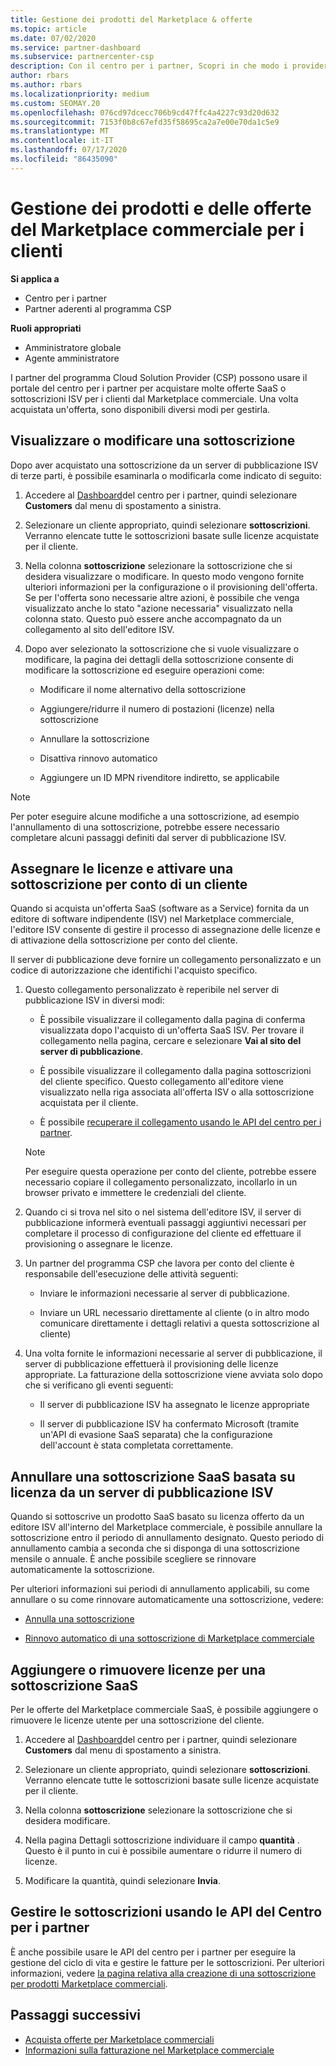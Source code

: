 ```yaml
---
title: Gestione dei prodotti del Marketplace & offerte
ms.topic: article
ms.date: 07/02/2020
ms.service: partner-dashboard
ms.subservice: partnercenter-csp
description: Con il centro per i partner, Scopri in che modo i provider di soluzioni cloud possono gestire le offerte ISV di terze parti acquistate per i clienti dal Marketplace commerciale.
author: rbars
ms.author: rbars
ms.localizationpriority: medium
ms.custom: SEOMAY.20
ms.openlocfilehash: 076cd97dcecc706b9cd47ffc4a4227c93d20d632
ms.sourcegitcommit: 7153f0b8c67efd35f58695ca2a7e00e70da1c5e9
ms.translationtype: MT
ms.contentlocale: it-IT
ms.lasthandoff: 07/17/2020
ms.locfileid: "86435090"
---
```

# <a name="manage-commercial-marketplace-products-and-offers-for-your-customers"></a>Gestione dei prodotti e delle offerte del Marketplace commerciale per i clienti

**Si applica a**

- Centro per i partner
- Partner aderenti al programma CSP

**Ruoli appropriati**

- Amministratore globale
- Agente amministratore

I partner del programma Cloud Solution Provider (CSP) possono usare il portale del centro per i partner per acquistare molte offerte SaaS o sottoscrizioni ISV per i clienti dal Marketplace commerciale. Una volta acquistata un'offerta, sono disponibili diversi modi per gestirla.

## <a name="view-or-edit-a-subscription"></a>Visualizzare o modificare una sottoscrizione

Dopo aver acquistato una sottoscrizione da un server di pubblicazione ISV di terze parti, è possibile esaminarla o modificarla come indicato di seguito:

1. Accedere al [Dashboard](https://partner.microsoft.com/dashboard)del centro per i partner, quindi selezionare **Customers** dal menu di spostamento a sinistra.

2. Selezionare un cliente appropriato, quindi selezionare **sottoscrizioni**. Verranno elencate tutte le sottoscrizioni basate sulle licenze acquistate per il cliente.

3. Nella colonna **sottoscrizione** selezionare la sottoscrizione che si desidera visualizzare o modificare. In questo modo vengono fornite ulteriori informazioni per la configurazione o il provisioning dell'offerta. Se per l'offerta sono necessarie altre azioni, è possibile che venga visualizzato anche lo stato "azione necessaria" visualizzato nella colonna stato. Questo può essere anche accompagnato da un collegamento al sito dell'editore ISV.

4. Dopo aver selezionato la sottoscrizione che si vuole visualizzare o modificare, la pagina dei dettagli della sottoscrizione consente di modificare la sottoscrizione ed eseguire operazioni come:

    - Modificare il nome alternativo della sottoscrizione

    - Aggiungere/ridurre il numero di postazioni (licenze) nella sottoscrizione

    - Annullare la sottoscrizione

    - Disattiva rinnovo automatico

    - Aggiungere un ID MPN rivenditore indiretto, se applicabile

> [!NOTE]
> Per poter eseguire alcune modifiche a una sottoscrizione, ad esempio l'annullamento di una sottoscrizione, potrebbe essere necessario completare alcuni passaggi definiti dal server di pubblicazione ISV.

## <a name="assign-licenses-and-activate-a-subscription-on-behalf-of-a-customer"></a>Assegnare le licenze e attivare una sottoscrizione per conto di un cliente

Quando si acquista un'offerta SaaS (software as a Service) fornita da un editore di software indipendente (ISV) nel Marketplace commerciale, l'editore ISV consente di gestire il processo di assegnazione delle licenze e di attivazione della sottoscrizione per conto del cliente.

Il server di pubblicazione deve fornire un collegamento personalizzato e un codice di autorizzazione che identifichi l'acquisto specifico.

1. Questo collegamento personalizzato è reperibile nel server di pubblicazione ISV in diversi modi:

   - È possibile visualizzare il collegamento dalla pagina di conferma visualizzata dopo l'acquisto di un'offerta SaaS ISV. Per trovare il collegamento nella pagina, cercare e selezionare **Vai al sito del server di pubblicazione**.

   - È possibile visualizzare il collegamento dalla pagina sottoscrizioni del cliente specifico. Questo collegamento all'editore viene visualizzato nella riga associata all'offerta ISV o alla sottoscrizione acquistata per il cliente.

   - È possibile [recuperare il collegamento usando le API del centro per i partner](https://docs.microsoft.com/partner-center/develop/get-activation-link-by-order-line-item).

   > [!NOTE]
   > Per eseguire questa operazione per conto del cliente, potrebbe essere necessario copiare il collegamento personalizzato, incollarlo in un browser privato e immettere le credenziali del cliente.

2. Quando ci si trova nel sito o nel sistema dell'editore ISV, il server di pubblicazione informerà eventuali passaggi aggiuntivi necessari per completare il processo di configurazione del cliente ed effettuare il provisioning o assegnare le licenze.

3. Un partner del programma CSP che lavora per conto del cliente è responsabile dell'esecuzione delle attività seguenti:

    - Inviare le informazioni necessarie al server di pubblicazione.

    - Inviare un URL necessario direttamente al cliente (o in altro modo comunicare direttamente i dettagli relativi a questa sottoscrizione al cliente)

4. Una volta fornite le informazioni necessarie al server di pubblicazione, il server di pubblicazione effettuerà il provisioning delle licenze appropriate. La fatturazione della sottoscrizione viene avviata solo dopo che si verificano gli eventi seguenti:

    - Il server di pubblicazione ISV ha assegnato le licenze appropriate

    - Il server di pubblicazione ISV ha confermato Microsoft (tramite un'API di evasione SaaS separata) che la configurazione dell'account è stata completata correttamente.

## <a name="cancel-a-license-based-saas-subscription-from-an-isv-publisher"></a>Annullare una sottoscrizione SaaS basata su licenza da un server di pubblicazione ISV

Quando si sottoscrive un prodotto SaaS basato su licenza offerto da un editore ISV all'interno del Marketplace commerciale, è possibile annullare la sottoscrizione entro il periodo di annullamento designato. Questo periodo di annullamento cambia a seconda che si disponga di una sottoscrizione mensile o annuale. È anche possibile scegliere se rinnovare automaticamente la sottoscrizione.

Per ulteriori informazioni sui periodi di annullamento applicabili, su come annullare o su come rinnovare automaticamente una sottoscrizione, vedere:

- [Annulla una sottoscrizione](create-a-new-subscription.md#cancel-a-subscription)

- [Rinnovo automatico di una sottoscrizione di Marketplace commerciale](create-a-new-subscription.md#choose-whether-to-automatically-renew-a-commercial-marketplace-subscription)

## <a name="add-or-remove-licenses-for-a-saas-subscription"></a>Aggiungere o rimuovere licenze per una sottoscrizione SaaS

Per le offerte del Marketplace commerciale SaaS, è possibile aggiungere o rimuovere le licenze utente per una sottoscrizione del cliente.

1. Accedere al [Dashboard](https://partner.microsoft.com/dashboard)del centro per i partner, quindi selezionare **Customers** dal menu di spostamento a sinistra.

2. Selezionare un cliente appropriato, quindi selezionare **sottoscrizioni**. Verranno elencate tutte le sottoscrizioni basate sulle licenze acquistate per il cliente.

3. Nella colonna **sottoscrizione** selezionare la sottoscrizione che si desidera modificare.

4. Nella pagina Dettagli sottoscrizione individuare il campo **quantità** . Questo è il punto in cui è possibile aumentare o ridurre il numero di licenze.

5. Modificare la quantità, quindi selezionare **Invia**.

## <a name="manage-subscriptions-using-partner-center-apis"></a>Gestire le sottoscrizioni usando le API del Centro per i partner

È anche possibile usare le API del centro per i partner per eseguire la gestione del ciclo di vita e gestire le fatture per le sottoscrizioni. Per ulteriori informazioni, vedere [la pagina relativa alla creazione di una sottoscrizione per prodotti Marketplace commerciali](https://docs.microsoft.com/partner-center/develop/create-subscription-azure-marketplace-products).

## <a name="next-steps"></a>Passaggi successivi

- [Acquista offerte per Marketplace commerciali](csp-commercial-marketplace-purchase.md)
- [Informazioni sulla fatturazione nel Marketplace commerciale](csp-commercial-marketplace-billing.md)